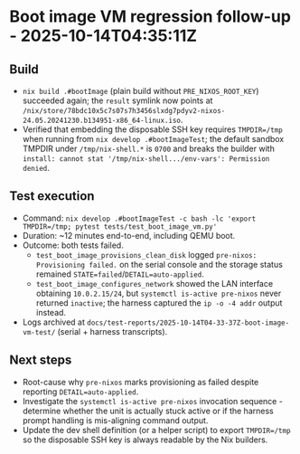 # Boot image VM regression follow-up - 2025-10-14T04:35:11Z

## Build
- `nix build .#bootImage` (plain build without `PRE_NIXOS_ROOT_KEY`) succeeded again; the `result` symlink now points at `/nix/store/78bdc10x5c7s07s7h3456slxdg7pdyv2-nixos-24.05.20241230.b134951-x86_64-linux.iso`.
- Verified that embedding the disposable SSH key requires `TMPDIR=/tmp` when running from `nix develop .#bootImageTest`; the default sandbox TMPDIR under `/tmp/nix-shell.*` is `0700` and breaks the builder with `install: cannot stat '/tmp/nix-shell.../env-vars': Permission denied`.

## Test execution
- Command: `nix develop .#bootImageTest -c bash -lc 'export TMPDIR=/tmp; pytest tests/test_boot_image_vm.py'`
- Duration: ~12 minutes end-to-end, including QEMU boot.
- Outcome: both tests failed.
  - `test_boot_image_provisions_clean_disk` logged `pre-nixos: Provisioning failed.` on the serial console and the storage status remained `STATE=failed`/`DETAIL=auto-applied`.
  - `test_boot_image_configures_network` showed the LAN interface obtaining `10.0.2.15/24`, but `systemctl is-active pre-nixos` never returned `inactive`; the harness captured the `ip -o -4 addr` output instead.
- Logs archived at `docs/test-reports/2025-10-14T04-33-37Z-boot-image-vm-test/` (serial + harness transcripts).

## Next steps
- Root-cause why `pre-nixos` marks provisioning as failed despite reporting `DETAIL=auto-applied`.
- Investigate the `systemctl is-active pre-nixos` invocation sequence - determine whether the unit is actually stuck active or if the harness prompt handling is mis-aligning command output.
- Update the dev shell definition (or a helper script) to export `TMPDIR=/tmp` so the disposable SSH key is always readable by the Nix builders.
